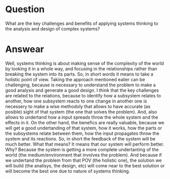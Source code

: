 # Question
What are the key challenges and benefits of applying systems thinking to the analysis and design of complex systems?
# Answear
Well, systems thinking is about making sense of the complexity of the world by looking it in a whole way, and focusing in the relationships rather than breaking the system into its parts. So, in short words it means to take a holistic point of view.
Taking the approach mentioned ealier can be challenging, because is necessary to understand the problem to make a good analysis and generate a good design. I think that the key challenges are related to the relations, because to identify how a subsystem relates to another, how one subsystem reacts to one change in another one is necessery to make a wise methodoly that allows to have accurate (as posible) sight of that system (the one that solves the problem). And, also allows to undertand how a input spreads throw the whole system and the effects in it.
On the other hand, the benefics are really valuable, because we will get a good undertanding of that system, how it works, how the parts or the subsystems relate between them, how the input propagates throw the system and its reactions. So, in short the feedback of the system will be much better.
What that means? It means that our system will perform better.
Why? Because the system is getting a more complete undertanting of the world (the medium/environment that involves the problem). And because if we undertand the problem from that POV (the holistic one), the solution we will build (the analisys, the design, etc) will come near to the best solution or will become the best one due to nature of systems thinking.